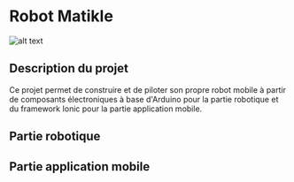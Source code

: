 # Robot Matikle
![alt text](https://github.com/Steffy29/matikle/edit/master/docs/Robot_Matikle.jpg "Robot Matikle")

## Description du projet

Ce projet permet de construire et de piloter son propre robot mobile à partir de composants électroniques à base d'Arduino pour la partie robotique et du framework Ionic pour la partie application mobile.

## Partie robotique

## Partie application mobile

